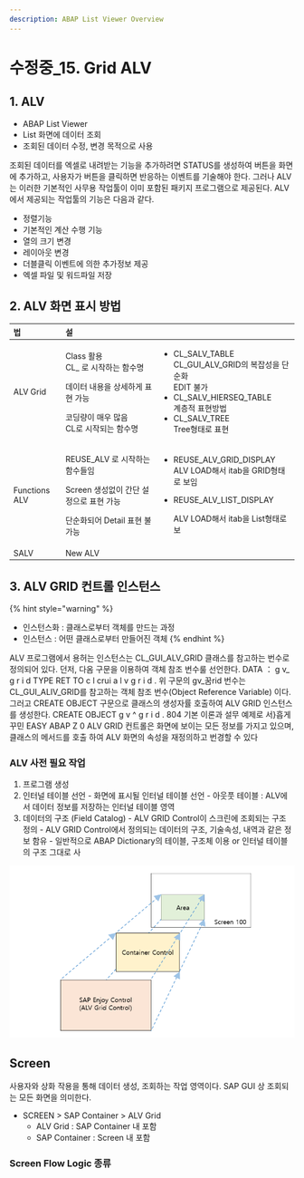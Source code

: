 ```yaml
---
description: ABAP List Viewer Overview
---
```


# 수정중\_15. Grid ALV

## 1. ALV

* ABAP List Viewer
* List 화면에 데이터 조회
* 조회된 데이터 수정, 변경 목적으로 사용 

조회된 데이터를 엑셀로 내려받는 기능을 추가하려면 STATUS를 생성하여 버튼을 화면에 추가하고, 사용자가 버튼을 클릭하면 반응하는 이벤트를 기술해야 한다. 그러나 ALV는 이러한 기본적인 사무용 작업툴이 이미 포함된 패키지 프로그램으로 제공된다. ALV에서 제공되는 작업툴의 기능은 다음과 같다. 

* 정렬기능
* 기본적인 계산 수행 기능
* 열의 크기 변경
* 레이아웃 변경
* 더블클릭 이벤트에 의한 추가정보 제공
* 엑셀 파일 및 워드파일 저장



## 2. ALV 화면 표시 방법

<table>
  <thead>
    <tr>
      <th style="text-align:left">&#xBC95;</th>
      <th style="text-align:left">&#xC124;</th>
      <th style="text-align:left"></th>
    </tr>
  </thead>
  <tbody>
    <tr>
      <td style="text-align:left">ALV Grid</td>
      <td style="text-align:left">
        <p>Class &#xD65C;&#xC6A9;
          <br />CL_ &#xB85C; &#xC2DC;&#xC791;&#xD558;&#xB294; &#xD568;&#xC218;&#xBA85;</p>
        <p>&#xB370;&#xC774;&#xD130; &#xB0B4;&#xC6A9;&#xC744; &#xC0C1;&#xC138;&#xD558;&#xAC8C;
          &#xD45C;&#xD604; &#xAC00;&#xB2A5;</p>
        <p>&#xCF54;&#xB529;&#xB7C9;&#xC774; &#xB9E4;&#xC6B0; &#xB9CE;&#xC74C;
          <br
          />CL&#xB85C; &#xC2DC;&#xC791;&#xB418;&#xB294; &#xD568;&#xC218;&#xBA85;</p>
      </td>
      <td style="text-align:left">
        <ul>
          <li>CL_SALV_TABLE
            <br />CL_GUI_ALV_GRID&#xC758; &#xBCF5;&#xC7A1;&#xC131;&#xC744; &#xB2E8;&#xC21C;&#xD654;
            <br
            />EDIT &#xBD88;&#xAC00;</li>
          <li>CL_SALV_HIERSEQ_TABLE
            <br />&#xACC4;&#xCE35;&#xC801; &#xD45C;&#xD604;&#xBC29;&#xBC95;</li>
          <li>CL_SALV_TREE
            <br />Tree&#xD615;&#xD0DC;&#xB85C; &#xD45C;&#xD604;</li>
        </ul>
      </td>
    </tr>
    <tr>
      <td style="text-align:left">Functions ALV</td>
      <td style="text-align:left">
        <p>REUSE_ALV &#xB85C; &#xC2DC;&#xC791;&#xD558;&#xB294; &#xD568;&#xC218;&#xB4E4;&#xC784;</p>
        <p>Screen &#xC0DD;&#xC131;&#xC5C6;&#xC774; &#xAC04;&#xB2E8; &#xC124;&#xC815;&#xC73C;&#xB85C;
          &#xD45C;&#xD604; &#xAC00;&#xB2A5;</p>
        <p>&#xB2E8;&#xC21C;&#xD654;&#xB418;&#xC5B4; Detail &#xD45C;&#xD604; &#xBD88;&#xAC00;&#xB2A5;</p>
      </td>
      <td style="text-align:left">
        <ul>
          <li>REUSE_ALV_GRID_DISPLAY
            <br />ALV LOAD&#xD574;&#xC11C; itab&#xC744; GRID&#xD615;&#xD0DC;&#xB85C; &#xBCF4;&#xC784;</li>
          <li>
            <p>REUSE_ALV_LIST_DISPLAY</p>
            <p>ALV LOAD&#xD574;&#xC11C; itab&#xC744; List&#xD615;&#xD0DC;&#xB85C; &#xBCF4;</p>
          </li>
        </ul>
      </td>
    </tr>
    <tr>
      <td style="text-align:left">SALV</td>
      <td style="text-align:left">New ALV</td>
      <td style="text-align:left"></td>
    </tr>
  </tbody>
</table>



## 3. ALV GRID 컨트롤 인스턴스 

{% hint style="warning" %}
* 인스턴스화 : 클래스로부터 객체를 만드는 과정
* 인스턴스 : 어떤 클래스로부터 만들어진 객체
{% endhint %}

 

ALV 프로그램에서 용허는 인스턴스는 CL_GUI\_ALV\_GRID 클래스를 참고하는 번수로 정의되어 있다. 던저, 다옴 구문을 이용하여 객체 참조 번수룰 선언한다. DATA ： g v_  g r i d TYPE RET TO c l crui a l v g r i d . 위 구문의 gv\_꿈rid 번수는 CL\_GUI\_ALIV\_GRID를 참고하는 객체 참조 번수\(Object Reference Variable\) 이다. 그러고 CREATE OBJECT 구문으로 클래스의 생성자률 호출하여 ALV GRID 인스턴스를 생성한다. CREATE OBJECT g v ^ g r i d . 804 기본 이론과 설무 예제로 서}흡게 꾸민 EASY ABAP Z 0 ALV GRID 컨트롤은 화면에 보이는 모든 정보를 가지고 있으며, 클래스의 메서드를 호출 하여 ALV 화면의 속성을 재정의하고 번경할 수 있다

### ALV 사전 필요 작업

1. 프로그램 생성
2. 인터널 테이블 선언 - 화면에 표시될 인터널 테이블 선언 - 아웃풋 테이블 : ALV에서 데이터 정보를 저장하는 인터널 테이블 영역
3. 데이터의 구조 \(Field Catalog\) - ALV GRID  Control이 스크린에 조회되는 구조 정의 - ALV GRID Control에서 정의되는 데이터의 구조, 기술속성, 내역과 같은 정보 함유 - 일반적으로 ABAP Dictionary의 테이블, 구조체 이용 or 인터널 테이블의 구조 그대로 사 

![](../.gitbook/assets/image%20%2872%29.png)









## Screen 

사용자와 상화 작용을 통해 데이터 생성, 조회하는 작업 영역이다. SAP GUI 상 조회되는 모든 화면을 의미한다.

* SCREEN &gt; SAP Container &gt; ALV Grid
  * ALV Grid : SAP Container 내 포함
  * SAP Container : Screen 내 포함

### Screen Flow Logic 종류







